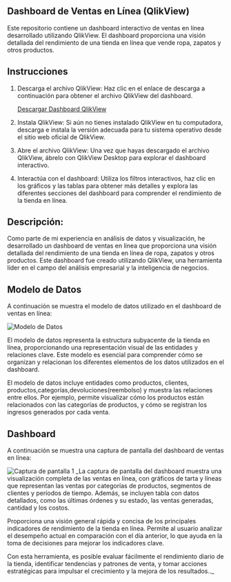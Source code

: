 ## Dashboard de Ventas en Línea (QlikView)
Este repositorio contiene un dashboard interactivo de ventas en línea desarrollado utilizando QlikView. El dashboard proporciona una visión detallada del rendimiento de una tienda en línea que vende ropa, zapatos y otros productos.

## Instrucciones

1. Descarga el archivo QlikView: Haz clic en el enlace de descarga a continuación para obtener el archivo QlikView del dashboard.

   [Descargar Dashboard QlikView](enlace-a-tu-archivo.qvw)

2. Instala QlikView: Si aún no tienes instalado QlikView en tu computadora, descarga e instala la versión adecuada para tu sistema operativo desde el sitio web oficial de QlikView.

3. Abre el archivo QlikView: Una vez que hayas descargado el archivo QlikView, ábrelo con QlikView Desktop para explorar el dashboard interactivo.

4. Interactúa con el dashboard: Utiliza los filtros interactivos, haz clic en los gráficos y las tablas para obtener más detalles y explora las diferentes secciones del dashboard para comprender el rendimiento de la tienda en línea.

## Descripción: 
Como parte de mi experiencia en análisis de datos y visualización, he desarrollado un dashboard de ventas en línea que proporciona una visión detallada del rendimiento de una tienda en línea de ropa, zapatos y otros productos. Este dashboard fue creado utilizando QlikView, una herramienta líder en el campo del análisis empresarial y la inteligencia de negocios.

## Modelo de Datos
A continuación se muestra el modelo de datos utilizado en el dashboard de ventas en línea:

![Modelo de Datos](https://i.imgur.com/OAg0qjV.png)

El modelo de datos representa la estructura subyacente de la tienda en línea, proporcionando una representación visual de las entidades y relaciones clave. Este modelo es esencial para comprender cómo se organizan y relacionan los diferentes elementos de los datos utilizados en el dashboard.

El modelo de datos incluye entidades como productos, clientes, productos,categorías,devoluciones(reembolso) y muestra las relaciones entre ellos. Por ejemplo, permite visualizar cómo los productos están relacionados con las categorías de productos, y cómo se registran los ingresos generados por cada venta.

## Dashboard
A continuación se muestra una captura de pantalla del dashboard de ventas en línea:

![Captura de pantalla 1](https://i.imgur.com/PIcZaln.png)
_La captura de pantalla del dashboard muestra una visualización completa de las ventas en línea, con gráficos de tarta y líneas que representan las ventas por categorías de productos, segmentos de clientes y períodos de tiempo. Además, se incluyen tabla con datos detallados, como las últimas órdenes y su estado, las ventas generadas, cantidad y los costos.

Proporciona una visión general rápida y concisa de los principales indicadores de rendimiento de la tienda en línea. Permite al usuario analizar el desempeño actual en comparación con el día anterior, lo que ayuda en la toma de decisiones para mejorar los indicadores clave.

Con esta herramienta, es posible evaluar fácilmente el rendimiento diario de la tienda, identificar tendencias y patrones de venta, y tomar acciones estratégicas para impulsar el crecimiento y la mejora de los resultados.._
